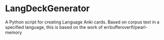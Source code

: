 # LangDeckGenerator
A Python script for creating Language Anki cards. Based on corpus text in a specified language, this is based on the work of errbufferoverfl/pearl-memory
